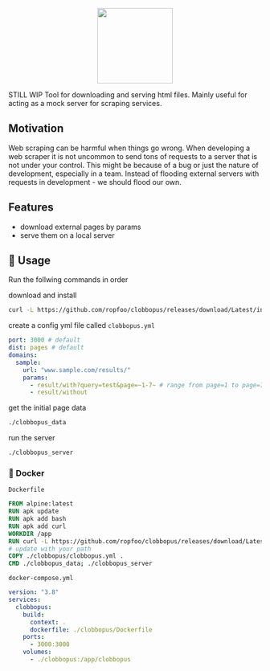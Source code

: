 <p align="center">
<img src="https://assets.pokemon.com/assets/cms2/img/pokedex/full/852.png" height="150" />
</p>
STILL WIP
Tool for downloading and serving html files.
Mainly useful for acting as a mock server for scraping services.

## Motivation

Web scraping can be harmful when things go wrong. When developing a web scraper it is not uncommon to send tons of requests to a server that is not under your control. This might be because of a bug or just the nature of development, especially in a team. Instead of flooding external servers with requests in development - we should flood our own.

## Features

- download external pages by params
- serve them on a local server

## 🐙 Usage

Run the follwing commands in order

download and install

```bash
curl -L https://github.com/ropfoo/clobbopus/releases/download/Latest/install.sh -o install.sh && bash install.sh
```

create a config yml file called `clobbopus.yml`

```yml
port: 3000 # default
dist: pages # default
domains:
  sample:
    url: "www.sample.com/results/"
    params:
      - result/with?query=test&page=~1-7~ # range from page=1 to page=7
      - result/without
```

get the initial page data

```bash
./clobbopus_data
```

run the server

```bash
./clobbopus_server
```

### 🐳 Docker

`Dockerfile`

```Dockerfile
FROM alpine:latest
RUN apk update
RUN apk add bash
RUN apk add curl
WORKDIR /app
RUN curl -L https://github.com/ropfoo/clobbopus/releases/download/Latest/install.sh -o install.sh && bash install.sh
# update with your path
COPY ./clobbopus/clobbopus.yml .
CMD ./clobbopus_data; ./clobbopus_server
```

`docker-compose.yml`

```yml
version: "3.8"
services:
  clobbopus:
    build:
      context: .
      dockerfile: ./clobbopus/Dockerfile
    ports:
      - 3000:3000
    volumes:
      - ./clobbopus:/app/clobbopus
```
